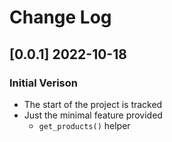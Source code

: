 # Change Log

## [0.0.1] 2022-10-18
### Initial Verison

- The start of the project is tracked
- Just the minimal feature provided
  - `get_products()` helper

